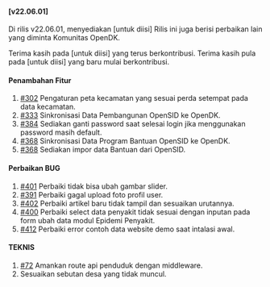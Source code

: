#### [v22.06.01]

Di rilis v22.06.01, menyediakan [untuk diisi] Rilis ini juga berisi perbaikan lain yang diminta Komunitas OpenDK.

Terima kasih pada [untuk diisi] yang terus berkontribusi. Terima kasih pula pada [untuk diisi] yang baru mulai berkontribusi.


#### Penambahan Fitur
1. [#302](https://github.com/OpenSID/OpenDK/issues/302) Pengaturan peta kecamatan yang sesuai perda setempat pada data kecamatan.
2. [#333](https://github.com/OpenSID/OpenDK/issues/333) Sinkronisasi Data Pembangunan OpenSID ke OpenDK.
3. [#384](https://github.com/OpenSID/OpenDK/issues/384) Sediakan ganti password saat selesai login jika menggunakan password masih default.
4. [#368](https://github.com/OpenSID/OpenDK/issues/368) Sinkronisasi Data Program Bantuan OpenSID ke OpenDK.
5. [#368](https://github.com/OpenSID/OpenDK/issues/368) Sediakan impor data Bantuan dari OpenSID.


#### Perbaikan BUG
1. [#401](https://github.com/OpenSID/OpenDK/issues/401) Perbaiki tidak bisa ubah gambar slider. 
2. [#391](https://github.com/OpenSID/OpenDK/issues/391) Perbaiki gagal upload foto profil user.
3. [#402](https://github.com/OpenSID/OpenDK/issues/402) Perbaiki artikel baru tidak tampil dan sesuaikan urutannya.
4. [#400](https://github.com/OpenSID/OpenDK/issues/400) Perbaiki select data penyakit tidak sesuai dengan inputan pada form ubah data modul Epidemi Penyakit.
5. [#412](https://github.com/OpenSID/OpenDK/issues/412) Perbaiki error contoh data website demo saat intalasi awal.


#### TEKNIS
1. [#72](https://github.com/OpenSID/OpenDK/issues/72) Amankan route api penduduk dengan middleware.
2. Sesuaikan sebutan desa yang tidak muncul.


